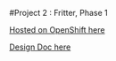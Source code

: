 #Project 2 : Fritter, Phase 1

[Hosted on OpenShift here](http://fritter-olgash.rhcloud.com/)

[Design Doc here](https://github.com/6170-fa14/olgash_proj2/raw/master/design.pdf)
